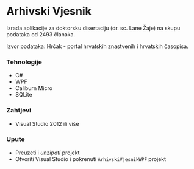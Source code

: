 # Arhivski Vjesnik
Izrada aplikacije za doktorsku disertaciju (dr. sc. Lane Žaje) na skupu podataka od 2493 članaka.

Izvor podataka: Hrčak - portal hrvatskih znastvenih i hrvatskih časopisa.

### Tehnologije
* C#
* WPF
* Caliburn Micro
* SQLite

### Zahtjevi
* Visual Studio 2012 ili više

### Upute
* Preuzeti i *unzipati* projekt
* Otvoriti Visual Studio i pokrenuti `ArhivskiVjesnikWPF` projekt